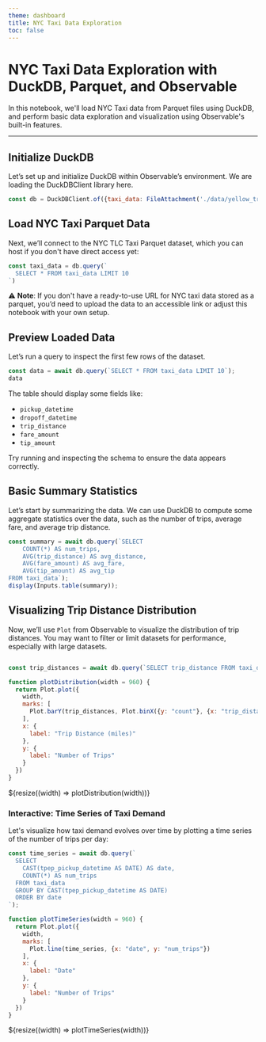 ```yaml
---
theme: dashboard
title: NYC Taxi Data Exploration
toc: false
---
```


# NYC Taxi Data Exploration with DuckDB, Parquet, and Observable

In this notebook, we'll load NYC Taxi data from Parquet files using DuckDB, and perform basic data exploration and visualization using Observable's built-in features.

---

## Initialize DuckDB

Let’s set up and initialize DuckDB within Observable’s environment. We are loading the DuckDBClient library here.

```js
const db = DuckDBClient.of({taxi_data: FileAttachment('./data/yellow_tripdata_2024-01.parquet')});
```

## Load NYC Taxi Parquet Data

Next, we’ll connect to the NYC TLC Taxi Parquet dataset, which you can host if you don't have direct access yet:

```js
const taxi_data = db.query(`
  SELECT * FROM taxi_data LIMIT 10
`)
```

⚠️ **Note**: If you don't have a ready-to-use URL for NYC taxi data stored as a parquet, you’d need to upload the data to an accessible link or adjust this notebook with your own setup.

## Preview Loaded Data

Let’s run a query to inspect the first few rows of the dataset.

```js
const data = await db.query(`SELECT * FROM taxi_data LIMIT 10`);
data
```

The table should display some fields like:
- `pickup_datetime`
- `dropoff_datetime`
- `trip_distance`
- `fare_amount`
- `tip_amount`

Try running and inspecting the schema to ensure the data appears correctly.

## Basic Summary Statistics

Let’s start by summarizing the data. We can use DuckDB to compute some aggregate statistics over the data, such as the number of trips, average fare, and average trip distance.

```js
const summary = await db.query(`SELECT 
    COUNT(*) AS num_trips, 
    AVG(trip_distance) AS avg_distance, 
    AVG(fare_amount) AS avg_fare, 
    AVG(tip_amount) AS avg_tip 
FROM taxi_data`);
display(Inputs.table(summary));
```

## Visualizing Trip Distance Distribution

Now, we’ll use `Plot` from Observable to visualize the distribution of trip distances. You may want to filter or limit datasets for performance, especially with large datasets.

```js

const trip_distances = await db.query(`SELECT trip_distance FROM taxi_data WHERE trip_distance < 20 LIMIT 10000`);

function plotDistribution(width = 960) {
  return Plot.plot({
    width,
    marks: [
      Plot.barY(trip_distances, Plot.binX({y: "count"}, {x: "trip_distance", thresholds: 20}))
    ],
    x: {
      label: "Trip Distance (miles)"
    },
    y: {
      label: "Number of Trips"
    }
  })
}

```
<div class="grid grid-cols-1">
  <div class="card">
    ${resize((width) => plotDistribution(width))}
  </div>
</div>

### Interactive: Time Series of Taxi Demand

Let's visualize how taxi demand evolves over time by plotting a time series of the number of trips per day:

```js
const time_series = await db.query(`
  SELECT 
    CAST(tpep_pickup_datetime AS DATE) AS date, 
    COUNT(*) AS num_trips 
  FROM taxi_data 
  GROUP BY CAST(tpep_pickup_datetime AS DATE) 
  ORDER BY date
`);

function plotTimeSeries(width = 960) {
  return Plot.plot({
    width,
    marks: [
      Plot.line(time_series, {x: "date", y: "num_trips"})
    ],
    x: {
      label: "Date"
    },
    y: {
      label: "Number of Trips"
    }
  })
}

```
<div class="grid grid-cols-1">
  <div class="card">
    ${resize((width) => plotTimeSeries(width))}
  </div>
</div>
